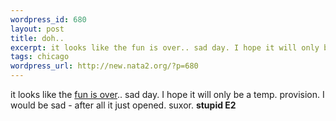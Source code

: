 ```yaml
--- 
wordpress_id: 680
layout: post
title: doh..
excerpt: it looks like the fun is over.. sad day. I hope it will only be a temp. provision. I would be sad - after all it just opened. suxor. stupid E2
tags: chicago
wordpress_url: http://new.nata2.org/?p=680
---
```

it looks like the <a href="http://www.chicagotribune.com/news/local/nearnorthwest/chi-0311170200nov17,1,7021572.story?coll=chi-newslocalnearnorthwest-hed">fun is over</a>.. sad day. I hope it will only be a temp. provision. I would be sad - after all it just opened. suxor. <b>stupid E2</b>
